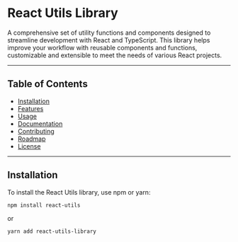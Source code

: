 # React Utils Library

A comprehensive set of utility functions and components designed to streamline development with React and TypeScript. This library helps improve your workflow with reusable components and functions, customizable and extensible to meet the needs of various React projects.

---

## Table of Contents

- [Installation](#installation)
- [Features](#features)
- [Usage](#usage)
- [Documentation](#documentation)
- [Contributing](#contributing)
- [Roadmap](#roadmap)
- [License](#license)

---

## Installation

To install the React Utils library, use npm or yarn:

```bash
npm install react-utils
```
  or 
 
```bash
yarn add react-utils-library
```
